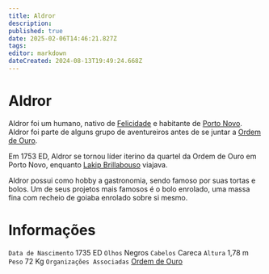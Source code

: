 ```yaml
---
title: Aldror
description: 
published: true
date: 2025-02-06T14:46:21.827Z
tags: 
editor: markdown
dateCreated: 2024-08-13T19:49:24.668Z
---
```


# Aldror
Aldror foi um humano, nativo de [Felicidade](/lugares/plano-material/drafeon/sudeste-de-drafeon/felicidade) e habitante de [Porto Novo](/lugares/plano-material/drafeon/sudeste-de-drafeon/porto-novo). Aldror foi parte de alguns grupo de aventureiros antes de se juntar a [Ordem de Ouro](/faccoes/faccoes-independentes/ordem-de-ouro).

Em 1753 ED, Aldror se tornou líder iterino da quartel da Ordem de Ouro em Porto Novo, enquanto [Lakip Brillabouso](/individuos/lakip-brillabouso) viajava.

Aldror possui como hobby a gastronomia, sendo famoso por suas tortas e bolos. Um de seus projetos mais famosos é o bolo enrolado, uma massa fina com recheio de goiaba enrolado sobre si mesmo.

# Informações
`Data de Nascimento` 1735 ED
`Olhos` Negros
`Cabelos` Careca
`Altura` 1,78 m
`Peso` 72 Kg
`Organizações Associadas` [Ordem de Ouro](/faccoes/faccoes-independentes/ordem-de-ouro#ordem-de-ouro)